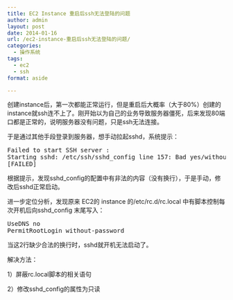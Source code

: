 ```yaml
---
title: EC2 Instance 重启后ssh无法登陆的问题
author: admin
layout: post
date: 2014-01-16
url: /ec2-instance-重启后ssh无法登陆的问题/
categories:
  - 操作系统
tags:
  - ec2
  - ssh
format: aside

---
```

创建instance后，第一次都能正常运行，但是重启后大概率（大于80%）创建的instance就ssh连不上了。刚开始以为自己的业务导致服务器僵死，后来发现80端口都是正常的，说明服务器没有问题，只是ssh无法连接。
  
于是通过其他手段登录到服务器，想手动拉起sshd，系统提示：

<pre>Failed to start SSH server :
Starting sshd: /etc/ssh/sshd_config line 157: Bad yes/without-password/forced-commands-only/no argument: without-passwordUseDNS
[FAILED]</pre>

根据提示，发现sshd_config的配置中有非法的内容（没有换行），于是手动，修改后sshd正常启动。
  
进一步定位分析，发现原来 EC2的 instance 的/etc/rc.d/rc.local 中有脚本控制每次开机后向sshd_config 末尾写入：

<pre>UseDNS no
PermitRootLogin without-password</pre>

当这2行缺少合法的换行时，sshd就开机无法启动了。
  
解决方法：
  
1）屏蔽rc.local脚本的相关语句
  
2）修改sshd_config的属性为只读